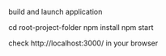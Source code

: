 build and launch application

cd root-project-folder
npm install
npm start

check http://localhost:3000/ in your browser